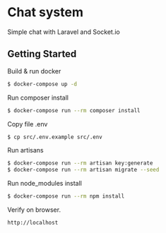 # Chat system
Simple chat with Laravel and Socket.io

## Getting Started

Build & run docker
```sh
$ docker-compose up -d
```

Run composer install
```sh
$ docker-compose run --rm composer install
```

Copy file .env
```sh
$ cp src/.env.example src/.env
```

Run artisans
```sh
$ docker-compose run --rm artisan key:generate
$ docker-compose run --rm artisan migrate --seed
```

Run node_modules install
```sh
$ docker-compose run --rm npm install
```

Verify on browser.
```sh
http://localhost
```